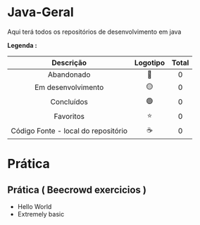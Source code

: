 # Java-Geral
 <p>Aqui terá todos os repositórios de desenvolvimento em java</p>

<strong> Legenda :</strong>

|Descrição | Logotipo   | Total |
|:--: |:--:|:--:|
| Abandonado | 🔴 | 0 |
| Em desenvolvimento    |  🟡  | 0 |
| Concluídos    |  🟢  | 0 |
| Favoritos | ⭐ | 0 |
| Código Fonte - local do repositório | ☕| 0 |


# Prática 

## Prática ( Beecrowd exercicios ) 

* Hello World 
* Extremely basic 

